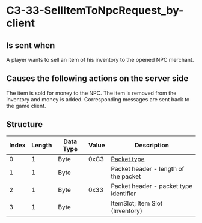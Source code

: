 # C3-33-SellItemToNpcRequest_by-client

## Is sent when

A player wants to sell an item of his inventory to the opened NPC merchant.

## Causes the following actions on the server side

The item is sold for money to the NPC. The item is removed from the inventory and money is added. Corresponding messages are sent back to the game client.

## Structure

| Index | Length | Data Type | Value | Description |
|-------|--------|-----------|-------|-------------|
| 0 | 1 |   Byte   | 0xC3  | [Packet type](PacketTypes.md) |
| 1 | 1 |    Byte   |      | Packet header - length of the packet |
| 2 | 1 |    Byte   | 0x33  | Packet header - packet type identifier |
| 3 | 1 | Byte |  | ItemSlot; Item Slot (Inventory) |